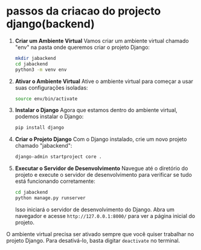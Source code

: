 #   passos da criacao do projecto django(backend)

1. **Criar um Ambiente Virtual**
   Vamos criar um ambiente virtual chamado "env" na pasta onde queremos criar o projeto Django:

   ```bash
   mkdir jabackend
   cd jabackend
   python3 -m venv env
   ```

2. **Ativar o Ambiente Virtual**
   Ative o ambiente virtual para começar a usar suas configurações isoladas:

   ```bash
   source env/bin/activate
   ```

3. **Instalar o Django**
   Agora que estamos dentro do ambiente virtual, podemos instalar o Django:

   ```bash
   pip install django
   ```

4. **Criar o Projeto Django**
   Com o Django instalado, crie um novo projeto chamado "jabackend":

   ```bash
   django-admin startproject core .
   ```

5. **Executar o Servidor de Desenvolvimento**
   Navegue até o diretório do projeto e execute o servidor de desenvolvimento para verificar se tudo está funcionando corretamente:

   ```bash
   cd jabackend
   python manage.py runserver
   ```

   Isso iniciará o servidor de desenvolvimento do Django. Abra um navegador e acesse `http://127.0.0.1:8000/` para ver a página inicial do projeto.

O ambiente virtual precisa ser ativado sempre que você quiser trabalhar no projeto Django. Para desativá-lo, basta digitar `deactivate` no terminal.